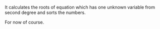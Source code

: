 
It calculates the roots of equation which has one unknown variable from second degree and sorts the numbers.

For now of course.
